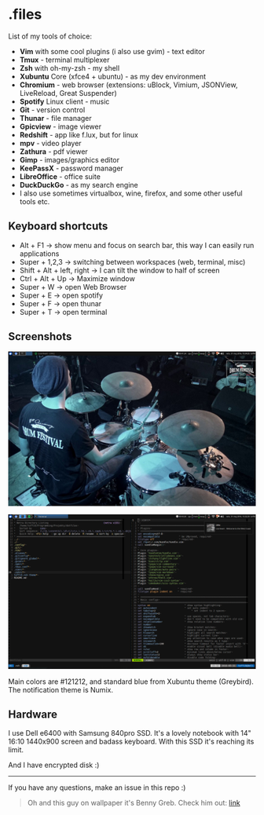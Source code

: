 # .files

List of my tools of choice:

 * **Vim** with some cool plugins (i also use gvim) - text editor
 * **Tmux** - terminal multiplexer
 * **Zsh** with oh-my-zsh - my shell
 * **Xubuntu** Core (xfce4 + ubuntu) - as my dev environment
 * **Chromium** - web browser (extensions: uBlock, Vimium, JSONView, LiveReload, Great Suspender)
 * **Spotify** Linux client - music
 * **Git** - version control
 * **Thunar** - file manager
 * **Gpicview** - image viewer
 * **Redshift** - app like f.lux, but for linux
 * **mpv** - video player
 * **Zathura** - pdf viewer
 * **Gimp** - images/graphics editor
 * **KeePassX** - password manager
 * **LibreOffice** - office suite
 * **DuckDuckGo** - as my search engine
 * I also use sometimes virtualbox, wine, firefox, and some other useful tools etc.

## Keyboard shortcuts

 * Alt + F1 -> show menu and focus on search bar, this way I can easily run applications
 * Super + 1,2,3 -> switching between workspaces (web, terminal, misc)
 * Shift + Alt + left, right -> I can tilt the window to half of screen
 * Ctrl + Alt + Up -> Maximize window
 * Super + W -> open Web Browser
 * Super + E -> open spotify
 * Super + F -> open thunar
 * Super + T -> open terminal

## Screenshots

![clean](screen-clean.png)

![term](screen1.png)

Main colors are #121212, and standard blue from Xubuntu theme (Greybird).
The notification theme is Numix.

## Hardware
I use Dell e6400 with Samsung 840pro SSD.
It's a lovely notebook with 14" 16:10 1440x900 screen and badass keyboard.
With this SSD it's reaching its limit.

And I have encrypted disk :)

----------

If you have any questions, make an issue in this repo :)

> Oh and this guy on wallpaper it's Benny Greb.
> Check him out: [link](https://www.youtube.com/watch?v=K1E_y_jgM5A)

